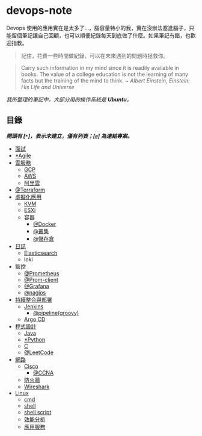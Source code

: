 # devops-note

Devops 使用的應用實在是太多了...，腦容量特小的我，實在沒辦法塞進腦子，只能留個筆記讓自己回顧，也可以順便紀錄每天到底做了什麼。如果筆記有錯，也歡迎指教。

> 記住，花費一些時間做紀錄，可以在未來遇到的問題時拯救你。

> Carry such information in my mind since it is readily available in books. The value of a college education is not the learning of many facts but the training of the mind to think. ~ *Albert Einstein, Einstein: His Life and Universe*


*我所整理的筆記中，大部分用的操作系統是 ***Ubuntu***。*

## 目錄
***開頭有 [`*`]，表示未建立，僅有列表；[`@`] 為連結專案。***

- [面試](./interview)
- [*Agile](./)
- [雲服務](./cloud)
    - [GCP](./cloud/gcp)
    - [AWS](./cloud/aws)
    - [阿里雲](./cloud/aliyun)
- [@Terraform](https://github.com/48763/terraform-note)
- [虛擬化應用](./virtualization)
    - [KVM](./virtualization/kvm/)
    - [ESXi](./virtualization/esxi/)
    - 容器
        - [@Docker](https://github.com/48763/docker-tutorial)
        - [@叢集](https://github.com/48763/docker-tutorial/tree/master/cluster)
        - [@儲存倉](https://github.com/48763/docker-tutorial/tree/master/registry)
- [日誌](./journal)
    - [Elasticsearch](./journal/elk)
    - loki
- 監控
    - [@Prometheus](https://github.com/48763/prometheus-monitor)
    - [@Prom-client](https://github.com/48763/prom-client-ex)
    - [@Grafana](https://github.com/48763/prometheus-monitor/tree/master/doc/grafana)
    - [@nagios](https://github.com/48763/nagios)
- [持續整合與部署](./cicd)
    - [Jenkins](./Jenkins/#jenkins)
        - [@pipeline(groovy)](https://github.com/48763/jenkins-pipeline)
    - [Argo CD](./cicd/argocd#argo-cd)
- [程式設計](./program)
    - [Java](./program/java/)
    - [*Python](./)
    - [C](./program/c/)
    - [@LeetCode](https://github.com/48763/Leetcode)
- [網路](./network/)
    - [Cisco](./network/cisco/)
        - [@CCNA](https://github.com/48763/CCNA)
    - [防火牆](./network/firewall/)
    - [Wireshark](./network/wireshark/)
- [Linux](./linux)
    - [cmd](./linux/cmd)
    - [shell](./linux/shell)
    - [shell script](./linux/shell-script)
    - [效能分析](./linux/analysis/)
    - [應用服務](./linux/service)
